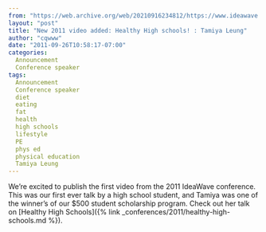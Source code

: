 ```yaml
---
from: "https://web.archive.org/web/20210916234812/https://www.ideawave.ca/new-2011-video-added-healthy-high-schools-tamiya-leung/"
layout: "post"
title: "New 2011 video added: Healthy High schools! : Tamiya Leung"
author: "cqwww"
date: "2011-09-26T10:58:17-07:00"
categories:
  Announcement
  Conference speaker
tags: 
  Announcement
  Conference speaker
  diet
  eating
  fat
  health
  high schools
  lifestyle
  PE
  phys ed
  physical education
  Tamiya Leung
---
```


We’re excited to publish the first video from the 2011 IdeaWave conference. This was our first ever talk by a high school student, and Tamiya was one of the winner’s of our $500 student scholarship program. Check out her talk on [Healthy High Schools]({% link _conferences/2011/healthy-high-schools.md %}).
